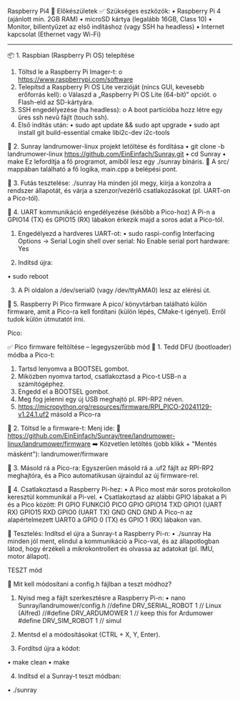 Raspberry Pi4
🧰 Előkészületek
✅ Szükséges eszközök:
•	Raspberry Pi 4 (ajánlott min. 2GB RAM)
•	microSD kártya (legalább 16GB, Class 10)
•	Monitor, billentyűzet az első indításhoz (vagy SSH ha headless)
•	Internet kapcsolat (Ethernet vagy Wi-Fi)
________________________________________
📦 1. Raspbian (Raspberry Pi OS) telepítése
1.	Töltsd le a Raspberry Pi Imager-t:
o	https://www.raspberrypi.com/software
2.	Telepítsd a Raspberry Pi OS Lite verzióját (nincs GUI, kevesebb erőforrás kell):
o	Válaszd a „Raspberry Pi OS Lite (64-bit)” opciót.
o	Flash-eld az SD-kártyára.
3.	SSH engedélyezése (ha headless):
o	A boot partícióba hozz létre egy üres ssh nevű fájlt (touch ssh).
4.	Első indítás után:
•	sudo apt update && sudo apt upgrade
•	sudo apt install git build-essential cmake libi2c-dev i2c-tools

🧠 2. Sunray landrumower-linux projekt letöltése és fordítása
•	git clone -b landrumower-linux https://github.com/EinEinfach/Sunray.git
•	cd Sunray
•	make
Ez lefordítja a fő programot, amiből lesz egy ./sunray bináris.
📁 A src/ mappában található a fő logika, main.cpp a belépési pont.

🧪 3. Futás tesztelése:
./sunray
Ha minden jól megy, kiírja a konzolra a rendszer állapotát, és várja a szenzor/vezérlő csatlakozásokat (pl. UART-on a Pico-tól).

🔌 4. UART kommunikáció engedélyezése (később a Pico-hoz)
A Pi-n a GPIO14 (TX) és GPIO15 (RX) lábakon érkezik majd a soros adat a Pico-tól.
1.	Engedélyezd a hardveres UART-ot:
•	sudo raspi-config
Interfacing Options → Serial 
  		Login shell over serial: No 
  		Enable serial port hardware: Yes

2.	Indítsd újra:

•	sudo reboot

3.	A Pi oldalon a /dev/serial0 (vagy /dev/ttyAMA0) lesz az elérési út.

🧠 5. Raspberry Pi Pico firmware
A pico/ könyvtárban található külön firmware, amit a Pico-ra kell fordítani (külön lépés, CMake-t igényel). Erről tudok külön útmutatót írni.

Pico: 

✅ Pico firmware feltöltése – legegyszerűbb mód
🔌 1. Tedd DFU (bootloader) módba a Pico-t:
1.	Tartsd lenyomva a BOOTSEL gombot.
2.	Miközben nyomva tartod, csatlakoztasd a Pico-t USB-n a számítógéphez.
3.	Engedd el a BOOTSEL gombot.
4.	Meg fog jelenni egy új USB meghajtó pl. RPI-RP2 néven.
5.	https://micropython.org/resources/firmware/RPI_PICO-20241129-v1.24.1.uf2 másold a Pico-ra

📁 2. Töltsd le a firmware-t:
Menj ide:
📂 https://github.com/EinEinfach/Sunray/tree/landrumower-linux/landrumower/firmware
➡️ Közvetlen letöltés (jobb klikk + "Mentés másként"):
landrumower/firmware

💾 3. Másold rá a Pico-ra:
Egyszerűen másold rá a .uf2 fájlt az RPI-RP2 meghajtóra, és a Pico automatikusan újraindul az új firmware-rel.

🔁 4. Csatlakoztasd a Raspberry Pi-hez:
•	A Pico most már soros protokollon keresztül kommunikál a Pi-vel.
•	Csatlakoztasd az alábbi GPIO lábakat a Pi és a Pico között:
PI GPIO	FUNKCIÓ	PICO GPIO
GPIO14	TXD	GPIO1 (UART RX)
GPIO15	RXD	GPIO0 (UART TX)
GND	GND	GND
A Pico-n az alapértelmezett UART0 a GPIO 0 (TX) és GPIO 1 (RX) lábakon van.

🧪 Tesztelés:
Indítsd el újra a Sunray-t a Raspberry Pi-n:
•	./sunray
Ha minden jól ment, elindul a kommunikáció a Pico-val, és az állapotlogban látod, hogy érzékeli a mikrokontrollert és olvassa az adatokat (pl. IMU, motor állapot).

TESZT mód

📌 Mit kell módosítani a config.h fájlban a teszt módhoz?
1.	Nyisd meg a fájlt szerkesztésre a Raspberry Pi-n:
•	nano Sunray/landrumower/config.h
//define DRV_SERIAL_ROBOT  1     // Linux (Alfred)
//#define DRV_ARDUMOWER     1   // keep this for Ardumower
#define DRV_SIM_ROBOT     1   // simul
2.	Mentsd el a módosításokat (CTRL + X, Y, Enter).


3.	Fordítsd újra a kódot:

•	make clean
•	make

4.	Indítsd el a Sunray-t teszt módban:

•	./sunray



